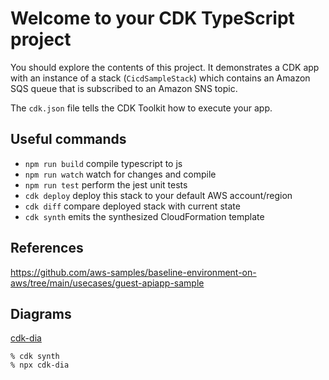 # Welcome to your CDK TypeScript project

You should explore the contents of this project. It demonstrates a CDK app with an instance of a stack (`CicdSampleStack`)
which contains an Amazon SQS queue that is subscribed to an Amazon SNS topic.

The `cdk.json` file tells the CDK Toolkit how to execute your app.

## Useful commands

* `npm run build`   compile typescript to js
* `npm run watch`   watch for changes and compile
* `npm run test`    perform the jest unit tests
* `cdk deploy`      deploy this stack to your default AWS account/region
* `cdk diff`        compare deployed stack with current state
* `cdk synth`       emits the synthesized CloudFormation template

## References

https://github.com/aws-samples/baseline-environment-on-aws/tree/main/usecases/guest-apiapp-sample


## Diagrams

[cdk-dia](https://github.com/pistazie/cdk-dia)

```
% cdk synth
% npx cdk-dia
```